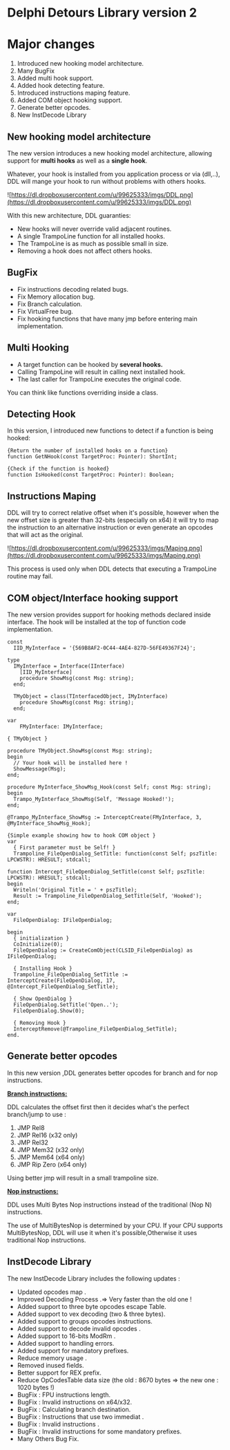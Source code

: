 # Delphi Detours Library version 2 #

# Major changes #

  1. Introduced new hooking model architecture.
  1. Many BugFix
  1. Added multi hook support.
  1. Added hook detecting feature.
  1. Introduced instructions maping feature.
  1. Added COM object hooking support.
  1. Generate better opcodes.
  1. New InstDecode Library

## New hooking model architecture ##

The new version introduces a new hooking model architecture, allowing support for **multi hooks** as well as a **single hook**.

Whatever, your hook is installed from you application process or via (dll,..), DDL will mange your hook to run without problems with others hooks.

![https://dl.dropboxusercontent.com/u/99625333/imgs/DDL.png](https://dl.dropboxusercontent.com/u/99625333/imgs/DDL.png)

With this new architecture, DDL guaranties:
  * New hooks will never override valid adjacent routines.
  * A single TrampoLine function for all installed hooks.
  * The TrampoLine is as much as possible small in size.
  * Removing a hook does not affect others hooks.

## BugFix ##

  * Fix instructions decoding related bugs.
  * Fix Memory allocation bug.
  * Fix Branch calculation.
  * Fix VirtualFree bug.
  * Fix hooking functions that have many jmp before entering main implementation.

## Multi Hooking ##
  * A target function can be hooked by **several hooks.**
  * Calling TrampoLine will result in calling next installed hook.
  * The last caller for TrampoLine executes the original code.

You can think like functions overriding inside a class.

## Detecting Hook ##
In this version, I introduced new functions to detect if a function is being hooked:
```
{Return the number of installed hooks on a function}
function GetNHook(const TargetProc: Pointer): ShortInt;

{Check if the function is hooked}
function IsHooked(const TargetProc: Pointer): Boolean;
```

## Instructions Maping ##
DDL will try to correct relative offset when it's possible, however when the new offset size is greater than 32-bits (especially on x64) it will try to map the instruction to an alternative instruction or even generate an opcodes that will act as the original.

![https://dl.dropboxusercontent.com/u/99625333/imgs/Maping.png](https://dl.dropboxusercontent.com/u/99625333/imgs/Maping.png)

This process is used only when DDL detects that executing a TrampoLine routine may fail.

## COM object/Interface hooking support ##
The new version provides support for hooking methods declared inside interface.
The hook will be installed at the top of function code implementation.
```
const
  IID_MyInterface = '{569B8AF2-0C44-4AE4-827D-56FE49367F24}';

type
  IMyInterface = Interface(IInterface)
    [IID_MyInterface]
    procedure ShowMsg(const Msg: string);
  end;

  TMyObject = class(TInterfacedObject, IMyInterface)
    procedure ShowMsg(const Msg: string);
  end;

var 
	FMyInterface: IMyInterface; 
	
{ TMyObject }

procedure TMyObject.ShowMsg(const Msg: string);
begin
  // Your hook will be installed here !
  ShowMessage(Msg);
end;

procedure MyInterface_ShowMsg_Hook(const Self; const Msg: string);
begin
  Trampo_MyInterface_ShowMsg(Self, 'Message Hooked!');
end;

@Trampo_MyInterface_ShowMsg := InterceptCreate(FMyInterface, 3, @MyInterface_ShowMsg_Hook);

```
```
{Simple example showing how to hook COM object }
var
  { First parameter must be Self! }
  Trampoline_FileOpenDialog_SetTitle: function(const Self; pszTitle: LPCWSTR): HRESULT; stdcall;

function Intercept_FileOpenDialog_SetTitle(const Self; pszTitle: LPCWSTR): HRESULT; stdcall;
begin
  Writeln('Original Title = ' + pszTitle);
  Result := Trampoline_FileOpenDialog_SetTitle(Self, 'Hooked');
end;

var
  FileOpenDialog: IFileOpenDialog;

begin
  { initialization }
  CoInitialize(0);
  FileOpenDialog := CreateComObject(CLSID_FileOpenDialog) as IFileOpenDialog;

  { Installing Hook }
  Trampoline_FileOpenDialog_SetTitle := InterceptCreate(FileOpenDialog, 17, @Intercept_FileOpenDialog_SetTitle);
 
  { Show OpenDialog }
  FileOpenDialog.SetTitle('Open..');
  FileOpenDialog.Show(0);

  { Removing Hook }
  InterceptRemove(@Trampoline_FileOpenDialog_SetTitle); 
end.
```

## Generate better opcodes ##
In this new version ,DDL generates better opcodes for branch and for nop instructions.

<u><b>Branch instructions:</b></u>

DDL calculates the offset first then it decides what's the perfect branch/jump to use :
  1. JMP Rel8
  1. JMP Rel16 (x32 only)
  1. JMP Rel32
  1. JMP Mem32 (x32 only)
  1. JMP Mem64 (x64 only)
  1. JMP Rip Zero (x64 only)

Using better jmp will result in a small trampoline size.

<u><b>Nop instructions:</b></u>

DDL uses Multi Bytes Nop instructions instead of the traditional (Nop N) instructions.

The use of MultiBytesNop is determined by your CPU. If your CPU supports MultiBytesNop, DDL will use it when it's possible,Otherwise
it uses traditional Nop instructions.

## InstDecode Library ##
The new InstDecode Library includes the following updates :
  * Updated opcodes map .
  * Improved Decoding Process .=> Very faster than the old one !
  * Added support to three byte opcodes escape Table.
  * Added support to vex decoding (two & three bytes).
  * Added support to groups opcodes instructions.
  * Added support to decode invalid opcodes .
  * Added support to 16-bits ModRm .
  * Added support to handling errors.
  * Added support for mandatory prefixes.
  * Reduce memory usage .
  * Removed inused fields.
  * Better support for REX prefix.
  * Reduce OpCodesTable data size (the old : 8670 bytes => the new one : 1020 bytes !)
  * BugFix : FPU instructions length.
  * BugFix : Invalid instructions on x64/x32.
  * BugFix : Calculating branch destination.
  * BugFix : Instructions that use two immediat .
  * BugFix : Invalid instructions .
  * BugFix : Invalid instructions for some mandatory prefixes.
  * Many Others Bug Fix.
